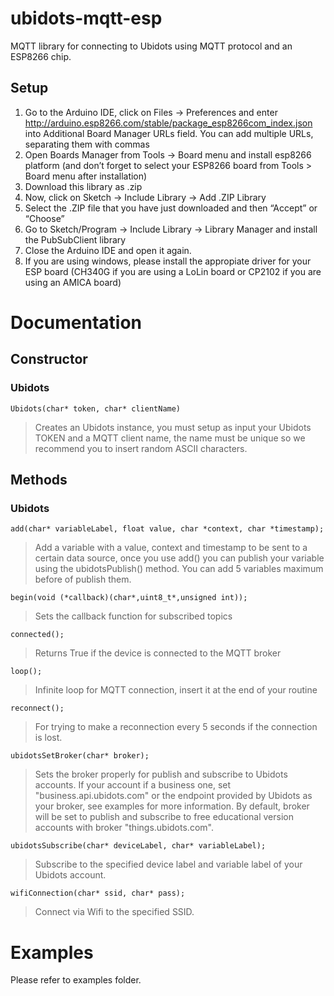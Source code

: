# ubidots-mqtt-esp

MQTT library for connecting to Ubidots using MQTT protocol and an ESP8266 chip.

## Setup

1. Go to the Arduino IDE, click on Files -> Preferences and enter http://arduino.esp8266.com/stable/package_esp8266com_index.json into Additional Board Manager URLs field. You can add multiple URLs, separating them with commas
2. Open Boards Manager from Tools -> Board menu and install esp8266 platform (and don’t forget to select your ESP8266 board from Tools > Board menu after installation)
3. Download this library as .zip
4. Now, click on Sketch -> Include Library -> Add .ZIP Library
5. Select the .ZIP file that you have just downloaded and then “Accept” or “Choose”
6. Go to Sketch/Program -> Include Library -> Library Manager and install the PubSubClient library 
7. Close the Arduino IDE and open it again.
8. If you are using windows, please install the appropiate driver for your ESP board (CH340G if you are using a LoLin board or CP2102 if you are using an AMICA board)

# Documentation

## Constructor

### Ubidots

```
Ubidots(char* token, char* clientName)
```
> Creates an Ubidots instance, you must setup as input your Ubidots TOKEN and a MQTT client name, the name must be unique so we recommend you to insert random ASCII characters.

## Methods

### Ubidots

```
add(char* variableLabel, float value, char *context, char *timestamp);
```
> Add a variable with a value, context and timestamp to be sent to a certain data source, once you use add() you can publish your variable using the ubidotsPublish() method. You can add 5 variables maximum before of publish them.
 
```
begin(void (*callback)(char*,uint8_t*,unsigned int));
```

> Sets the callback function for subscribed topics

```
connected();
```
> Returns True if the device is connected to the MQTT broker

```
loop();
```
> Infinite loop for MQTT connection, insert it at the end of your routine

```
reconnect();
```
> For trying to make a reconnection every 5 seconds if the connection is lost.

```
ubidotsSetBroker(char* broker);
```
> Sets the broker properly for publish and subscribe to Ubidots accounts. If your account if a business one, set "business.api.ubidots.com" or the endpoint provided by Ubidots as your broker, see examples for more information.
By default, broker will be set to publish and subscribe to free educational version accounts with broker "things.ubidots.com".

```
ubidotsSubscribe(char* deviceLabel, char* variableLabel);
```
> Subscribe to the specified device label and variable label of your Ubidots account.

```
wifiConnection(char* ssid, char* pass);
```
> Connect via Wifi to the specified SSID.

# Examples

Please refer to examples folder.
